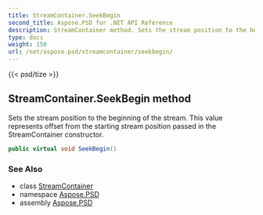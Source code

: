 ```yaml
---
title: StreamContainer.SeekBegin
second_title: Aspose.PSD for .NET API Reference
description: StreamContainer method. Sets the stream position to the beginning of the stream. This value represents offset from the starting stream position passed in the StreamContainer constructor
type: docs
weight: 150
url: /net/aspose.psd/streamcontainer/seekbegin/
---
```

{{< psd/tize >}}
## StreamContainer.SeekBegin method

Sets the stream position to the beginning of the stream. This value represents offset from the starting stream position passed in the StreamContainer constructor.

```csharp
public virtual void SeekBegin()
```

### See Also

* class [StreamContainer](../)
* namespace [Aspose.PSD](../../streamcontainer/)
* assembly [Aspose.PSD](../../../)


